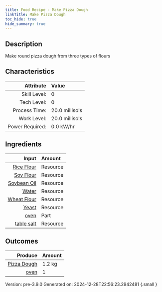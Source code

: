 ```yaml
---
title: Food Recipe - Make Pizza Dough
linkTitle: Make Pizza Dough
toc_hide: true
hide_summary: true
---
```


## Description
 Make round pizza dough from three types of flours 

## Characteristics

| Attribute      | Value |
|--------:|:------|
|Skill Level:|0|
|Tech Level:|0|
|Process Time:|20.0 millisols|
|Work Level:|20.0 millisols|
|Power Required:|0.0 kW/hr|

## Ingredients

| Input      | Amount |
|--------:|:------|
|[Rice Flour](/docs/definitions/resource/rice-flour)|Resource|0.4 kg|
|[Soy Flour](/docs/definitions/resource/soy-flour)|Resource|0.2 kg|
|[Soybean Oil](/docs/definitions/resource/soybean-oil)|Resource|0.01 kg|
|[Water](/docs/definitions/resource/water)|Resource|0.33 kg|
|[Wheat Flour](/docs/definitions/resource/wheat-flour)|Resource|0.4 kg|
|[Yeast](/docs/definitions/resource/yeast)|Resource|0.01 kg|
|[oven](/docs/definitions/part/oven)|Part|1|
|[table salt](/docs/definitions/resource/table-salt)|Resource|0.01 kg|

## Outcomes


| Produce      | Amount |
|--------:|:------|
|[Pizza Dough](/docs/definitions/resource/pizza-dough)|1.2 kg|
|[oven](/docs/definitions/part/oven)|1|


Version: pre-3.9.0 Generated on: 2024-12-28T22:56:23.2942481
{.small }

